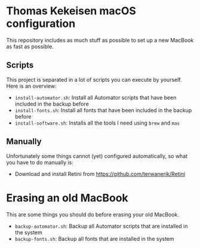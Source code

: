 # Thomas Kekeisen macOS configuration

This repository includes as much stuff as possible to set up a new MacBook as fast as possible.

## Scripts

This project is separated in a lot of scripts you can execute by yourself.
Here is an overview:

* `install-automator.sh`: Install all Automator scripts that have been included in the backup before
* `install-fonts.sh`:     Install all fonts that have been included in the backup before
* `install-software.sh`:  Installs all the tools I need using `brew` and `mas`


## Manually

Unfortunately some things cannot (yet) configured automatically, 
so what you have to do manually is:

* Download and install Retini from https://github.com/terwanerik/Retini


# Erasing an old MacBook

This are some things you should do before erasing your old MacBook.

* `backup-automator.sh`: Backup all Automator scripts that are installed in the system
* `backup-fonts.sh`:     Backup all fonts that are installed in the system